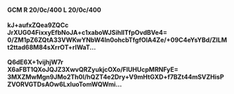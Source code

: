 #### GCM R 20/0c/400 L 20/0c/400
**kJ+aufxZQea9ZQCc**<br/>**JrXUG04FixxyEfbNoJA+c1xaboWJSihIITfpOvdBVe4=**<br/>**0/ZM1pZ6ZQtA33VWKwYNbW4ln0ohcbTfgfOlA4Ze/+09C4eYsYBd/ZILMt2ttad68M84sXrrOT+rIWaT...**<br/><br/>
**Q6dE6X+1vijhjW7r**<br/>**X6aFBT1QXoJQJZ3XwvQRZyukjcOXo/FlUHUcpMRNFyE=**<br/>**3MXZMwMgn9JMo2Th0I/hQZT4e2Dry+V9mHtGXD+f7BZt44mSVZHisPZVORVGTDsAOw6LxluoTomWQWmi...**